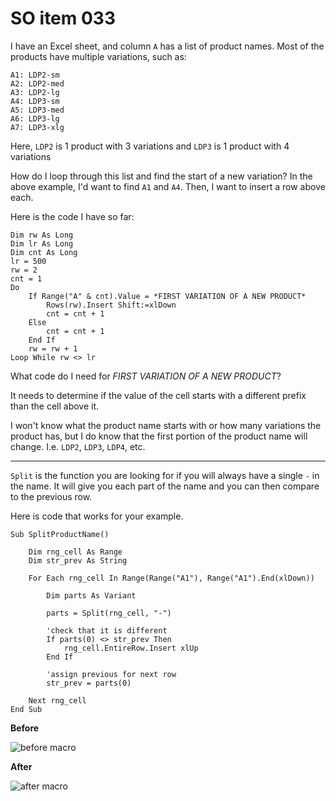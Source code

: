 # SO item 033
I have an Excel sheet, and column `A` has a list of product names. Most of the products have multiple variations, such as:

```
A1: LDP2-sm
A2: LDP2-med
A3: LDP2-lg
A4: LDP3-sm
A5: LDP3-med
A6: LDP3-lg
A7: LDP3-xlg

```

Here, `LDP2` is 1 product with 3 variations and `LDP3` is 1 product with 4 variations

How do I loop through this list and find the start of a new variation? In the above example, I'd want to find `A1` and `A4`. Then, I want to insert a row above each.

Here is the code I have so far:

```
Dim rw As Long
Dim lr As Long
Dim cnt As Long
lr = 500
rw = 2
cnt = 1
Do
    If Range("A" & cnt).Value = *FIRST VARIATION OF A NEW PRODUCT*
        Rows(rw).Insert Shift:=xlDown
        cnt = cnt + 1
    Else
        cnt = cnt + 1
    End If
    rw = rw + 1
Loop While rw <> lr

```

What code do I need for _FIRST VARIATION OF A NEW PRODUCT_?

It needs to determine if the value of the cell starts with a different prefix than the cell above it.

I won't know what the product name starts with or how many variations the product has, but I do know that the first portion of the product name will change. I.e. `LDP2`, `LDP3`, `LDP4`, etc.

----

`Split` is the function you are looking for if you will always have a single `-` in the name. It will give you each part of the name and you can then compare to the previous row.

Here is code that works for your example.

```
Sub SplitProductName()

    Dim rng_cell As Range
    Dim str_prev As String

    For Each rng_cell In Range(Range("A1"), Range("A1").End(xlDown))

        Dim parts As Variant

        parts = Split(rng_cell, "-")

        'check that it is different
        If parts(0) <> str_prev Then
            rng_cell.EntireRow.Insert xlUp
        End If

        'assign previous for next row
        str_prev = parts(0)

    Next rng_cell
End Sub

```

**Before**

![before macro](https://i.stack.imgur.com/E75G3.png)

**After**

![after macro](https://i.stack.imgur.com/SDRDP.png)
